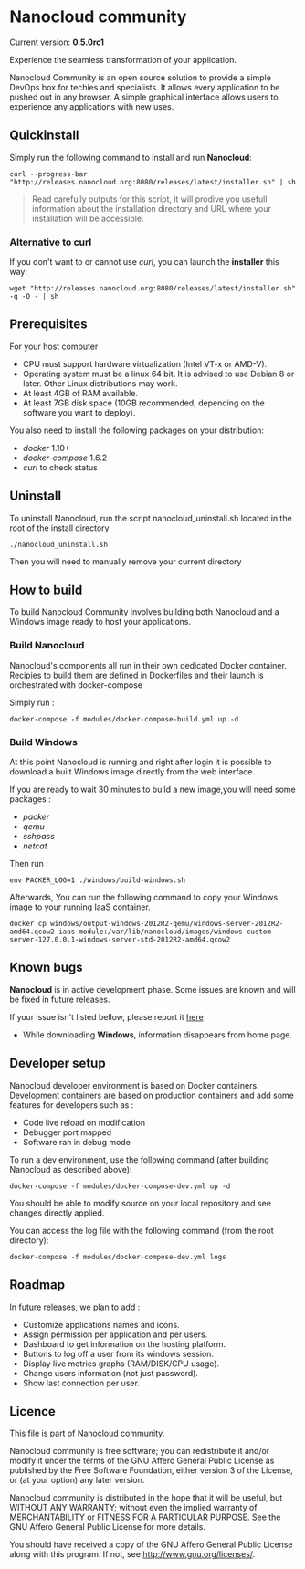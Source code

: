 # Nanocloud community

Current version: **0.5.0rc1**

Experience the seamless transformation of your application.

Nanocloud Community is an open source solution to provide a simple DevOps box
for techies and specialists. It allows every application to be pushed out in
any browser. A simple graphical interface allows users to experience any
applications with new uses.


## Quickinstall

Simply run the following command to install and run **Nanocloud**:

```
curl --progress-bar "http://releases.nanocloud.org:8080/releases/latest/installer.sh" | sh
```

> Read carefully outputs for this script, it will prodive you usefull
> information about the installation directory and URL where your installation
> will be accessible.

### Alternative to curl

If you don't want to or cannot use *curl*, you can launch the **installer** this
way:

```
wget "http://releases.nanocloud.org:8080/releases/latest/installer.sh" -q -O - | sh
```

## Prerequisites

For your host computer

* CPU must support hardware virtualization (Intel VT-x or AMD-V).
* Operating system must be a linux 64 bit. It is advised to use Debian 8 or
  later. Other Linux distributions may work.
* At least 4GB of RAM available.
* At least 7GB disk space (10GB recommended, depending on the software you want
  to deploy).

You also need to install the following packages on your distribution:

* *docker* 1.10+
* *docker-compose* 1.6.2
* *curl* to check status

## Uninstall

To uninstall Nanocloud, run the script nanocloud_uninstall.sh located in the root of the install directory

````
./nanocloud_uninstall.sh
````

Then you will need to manually remove your current directory

## How to build

To build Nanocloud Community involves building both Nanocloud and a Windows image ready to host your applications.

### Build Nanocloud

Nanocloud's components all run in their own dedicated Docker container.
Recipies to build them are defined in Dockerfiles and their launch is orchestrated with docker-compose

Simply run :

```
docker-compose -f modules/docker-compose-build.yml up -d
```

### Build Windows

At this point Nanocloud is running and right after login it is possible to download a built Windows image directly from the web interface.

If you are ready to wait 30 minutes to build a new image,you will need some packages :

* *packer*
* *qemu*
* *sshpass*
* *netcat*

Then run :

```
env PACKER_LOG=1 ./windows/build-windows.sh
```

Afterwards, You can run the following command to copy your Windows image to your running IaaS container.

```
docker cp windows/output-windows-2012R2-qemu/windows-server-2012R2-amd64.qcow2 iaas-module:/var/lib/nanocloud/images/windows-custom-server-127.0.0.1-windows-server-std-2012R2-amd64.qcow2
```

## Known bugs

**Nanocloud** is in active development phase. Some issues are known and
will be fixed in future releases.

If your issue isn't listed bellow, please report it
[here](https://github.com/Nanocloud/community/issues/new)

* While downloading **Windows**, information disappears from home page.

## Developer setup

Nanocloud developer environment is based on Docker containers. Development containers are based on production containers and add some features for developers such as :
- Code live reload on modification
- Debugger port mapped
- Software ran in debug mode

To run a dev environment, use the following command (after building Nanocloud as described above):

```
docker-compose -f modules/docker-compose-dev.yml up -d
```

You should be able to modify source on your local repository and see changes
directly applied.

You can access the log file with the following command (from the root directory):

```
docker-compose -f modules/docker-compose-dev.yml logs
```

## Roadmap

In future releases, we plan to add :

* Customize applications names and icons.
* Assign permission per application and per users.
* Dashboard to get information on the hosting platform.
* Buttons to log off a user from its windows session.
* Display live metrics graphs (RAM/DISK/CPU usage).
* Change users information (not just password).
* Show last connection per user.

## Licence

This file is part of Nanocloud community.

Nanocloud community is free software; you can redistribute it and/or modify
it under the terms of the GNU Affero General Public License as
published by the Free Software Foundation, either version 3 of the
License, or (at your option) any later version.

Nanocloud community is distributed in the hope that it will be useful,
but WITHOUT ANY WARRANTY; without even the implied warranty of
MERCHANTABILITY or FITNESS FOR A PARTICULAR PURPOSE.  See the
GNU Affero General Public License for more details.

You should have received a copy of the GNU Affero General Public License
along with this program.  If not, see <http://www.gnu.org/licenses/>.
